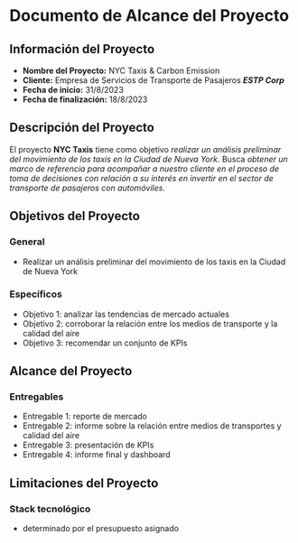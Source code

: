# Documento de Alcance del Proyecto
## Información del Proyecto
- **Nombre del Proyecto:** NYC Taxis & Carbon Emission
- **Cliente:** Empresa de Servicios de Transporte de Pasajeros ***ESTP Corp***
- **Fecha de inicio:** 31/8/2023
- **Fecha de finalización:** 18/8/2023
## Descripción del Proyecto

El proyecto **NYC Taxis** tiene como objetivo *realizar un análisis preliminar del movimiento de los taxis en la Ciudad de Nueva York*. Busca *obtener un marco de referencia para acompañar a nuestro cliente en el proceso de toma de decisiones con relación a su interés en invertir en el sector de transporte de pasajeros con automóviles*.
## Objetivos del Proyecto
### General
- Realizar un análisis preliminar del movimiento de los taxis en la Ciudad de Nueva York
### Específicos
- Objetivo 1: analizar las tendencias de mercado actuales
- Objetivo 2: corroborar la relación entre los medios de transporte y la calidad del aire
- Objetivo 3: recomendar un conjunto de KPIs
## Alcance del Proyecto
### Entregables
- Entregable 1: reporte de mercado
- Entregable 2: informe sobre la relación entre medios de transportes y calidad del aire
- Entregable 3: presentación de KPIs
- Entregable 4: informe final y dashboard
## Limitaciones del Proyecto
### Stack tecnológico
- determinado por el presupuesto asignado


